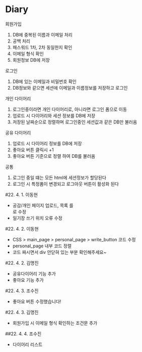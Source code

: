 # Diary
회원가입
1. DB에 중복된 이름과 이메일 처리
2. 공백 처리
3. 패스워드 1차, 2차 동일한지 확인
4. 이메일 형식 확인
5. 회원정보 DB에 저장

로그인
1. DB에 있는 이메일과 비밀번호 확인
2. DB정보와 같으면 세션에 이메일과 이름정보를 저장하고 로그인


개인 다이어리
1. 로그인중이라면 개인 다이어리로, 아니라면 로그인 폼으로 이동
2. 업로드 시 다이어리와 세션 정보를 DB에 저장
3. 저장된 날짜순으로 정렬하며 로그인중인 세션값과 같은 DB만 불러옴

공유 다이어리
1. 업로드 시 다이어리 정보를 DB에 저장
2. 좋아요 버튼 클릭시 +1
3. 좋아요 버튼 기준으로 정렬 하여 DB를 불러옴



공통
1. 로그인 중일 떄는 모든 html에 세션정보가 할당된다
2. 로그인 시 특정폼이 변경되고 로그아웃 버튼이 활성화 된다

#22. 4. 1. 이동현
- 공감/개인 페이지 업로드, 목록 <a> 를 <div> 로 수정
- 일기장 쓰기 위치 오류 수정

#22. 4. 2. 이동현
- CSS > main_page > personal_page > write_button 코드 수정
- personal_page 내부 코드 정렬
- 코드 짜시면서 div 안닫혀 있는 부분 확인해주세요~

#22. 4. 2. 김명진
- 공유다이어리 기능 추가
- 좋아요 기능 추가

#22. 4. 3. 조수진
- 좋아요 버튼 수정했습니다!

#22. 4. 3. 김명진
- 회원가입 시 이메일 형식 확인하는 조건문 추가
  
##22. 4. 4. 조수진
- 다이어리 리스트 
